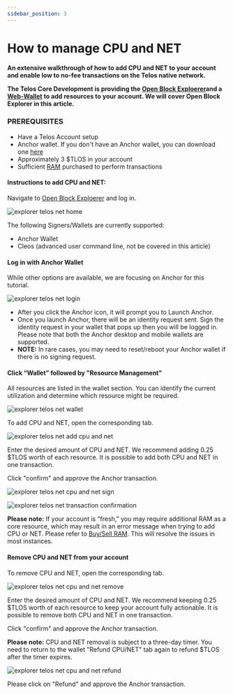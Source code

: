 ```yaml
---
sidebar_position: 3
---
```


# How to manage CPU and NET

__An extensive walkthrough of how to add CPU and NET to your account and enable low to no-fee transactions on the Telos native network.__

__The Telos Core Development is providing the [Open Block Exploerer](https://explorer.telos.net)and a [Web-Wallet](https://wallet.telos.net/) to add resources to your account. We will cover Open Block Explorer in this article.__

### PREREQUISITES

- Have a Telos Account setup
- Anchor wallet. If you don't have an Anchor wallet, you can download one [here](https://greymass.com/en/anchor/)
- Approximately 3 $TLOS in your account
- Sufficient [RAM](docs/learn/resource_management_guide/ram.md) purchased to perform transactions

#### Instructions to add CPU and NET:

Navigate to [Open Block Exploerer](https://explorer.telos.net) and log in.

![explorer telos net home](https://user-images.githubusercontent.com/39388424/192003471-9293e0f8-e178-4615-a683-305a8d3e794f.png)

The following Signers/Wallets are currently supported:
- Anchor Wallet
- Cleos (advanced user command line, not be covered in this article)

#### Log in with Anchor Wallet   
While other options are available, we are focusing on Anchor for this tutorial.

![explorer telos net login](https://user-images.githubusercontent.com/39388424/192003510-a2b1537e-aa60-4096-8e49-5a21ca052229.png)

- After you click the Anchor icon, it will prompt you to Launch Anchor.  
- Once you launch Anchor, there will be an identity request sent. Sign the identity request in your wallet that pops up then you will be logged in. Please note that both the Anchor desktop and mobile wallets are supported. 
- __NOTE:__ In rare cases, you may need to reset/reboot your Anchor wallet if there is no signing request.

#### Click “Wallet” followed by "Resource Management"

All resources are listed in the wallet section. You can identify the current utilization and determine which resource might be required.

![explorer telos net wallet](https://user-images.githubusercontent.com/39388424/192003919-ffc6865a-0ec9-4403-81cf-3de04ec50a65.png)

To add CPU and NET, open the corresponding tab.

![explorer telos net add cpu and net](https://user-images.githubusercontent.com/39388424/192004133-7b013b14-4c0b-4bfc-a95b-1a88d931a65a.png)

Enter the desired amount of CPU and NET. We recommend adding 0.25 $TLOS worth of each resource. It is possible to add both CPU and NET in one transaction.

Click "confirm" and approve the Anchor transaction.

![explorer telos net cpu and net sign](https://user-images.githubusercontent.com/39388424/192004955-f21123c2-2057-42c6-b1c2-1cbeb3e28edd.png)

![explorer telos net transaction confirmation](https://user-images.githubusercontent.com/39388424/192004975-7d0eb96e-fe67-47bf-9f6e-976d366a1149.png)

__Please note:__ If your account is “fresh,” you may require additional RAM as a core resource, which may result in an error message when trying to add CPU or NET. Please refer to [Buy/Sell RAM](docs/learn/resource_management_guide/ram.md). This will resolve the issues in most instances.

#### Remove CPU and NET from your account

To remove CPU and NET, open the corresponding tab.

![explorer telos net cpu and net remove](https://user-images.githubusercontent.com/39388424/192006080-37a9a958-7018-4b41-bdd2-232af2e085b9.png)

Enter the desired amount of CPU and NET. We recommend keeping 0.25 $TLOS worth of each resource to keep your account fully actionable. It is possible to remove both CPU and NET in one transaction.

Click "confirm" and approve the Anchor transaction.

__Please note:__ CPU and NET removal is subject to a three-day timer. You need to return to the wallet "Refund CPU/NET" tab again to refund $TLOS after the timer expires.

![explorer telos net cpu and net refund](https://user-images.githubusercontent.com/39388424/192008496-3bf8cb60-c35e-43e5-9ca1-00dc3ee9c194.png)

Please click on "Refund" and approve the Anchor transaction.
